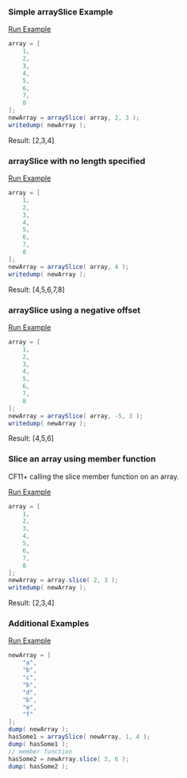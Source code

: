 ### Simple arraySlice Example



<a href="https://try.boxlang.io/?code=eJxLLCpKrFSwVYhW4OI01OHiNAJiYyA2AWJTIDYDYnMgtuCKtebKSy13hKpPBNHBOZnJqRoQto6CkY6CsYKmNVd5UWZJakppboGGAlwDUBgA%2Baoa%2Bw%3D%3D" target="_blank">Run Example</a>

```java
array = [ 
	1,
	2,
	3,
	4,
	5,
	6,
	7,
	8
];
newArray = arraySlice( array, 2, 3 );
writedump( newArray );

```

Result: [2,3,4]

### arraySlice with no length specified



<a href="https://try.boxlang.io/?code=eJxLLCpKrFSwVYhW4OI01OHiNAJiYyA2AWJTIDYDYnMgtuCKtebKSy13hKpPBNHBOZnJqRoQto6CiYKmNVd5UWZJakppboGGAlw1UBgAtbwafg%3D%3D" target="_blank">Run Example</a>

```java
array = [ 
	1,
	2,
	3,
	4,
	5,
	6,
	7,
	8
];
newArray = arraySlice( array, 4 );
writedump( newArray );

```

Result: [4,5,6,7,8]

### arraySlice using a negative offset



<a href="https://try.boxlang.io/?code=eJxLLCpKrFSwVYhW4OI01OHiNAJiYyA2AWJTIDYDYnMgtuCKtebKSy13hKpPBNHBOZnJqRoQto6CrqmOgrGCpjVXeVFmSWpKaW6BhgJcB1AYABFyGys%3D" target="_blank">Run Example</a>

```java
array = [ 
	1,
	2,
	3,
	4,
	5,
	6,
	7,
	8
];
newArray = arraySlice( array, -5, 3 );
writedump( newArray );

```

Result: [4,5,6]

### Slice an array using member function

CF11+ calling the slice member function on an array.

<a href="https://try.boxlang.io/?code=eJxLLCpKrFSwVYhW4OI01OHiNAJiYyA2AWJTIDYDYnMgtuCKtebKSy13hKpPBNF6xTmZyakaCkY6CsYKmtZc5UWZJakppbkFGgpwpUBhAFFlGN4%3D" target="_blank">Run Example</a>

```java
array = [ 
	1,
	2,
	3,
	4,
	5,
	6,
	7,
	8
];
newArray = array.slice( 2, 3 );
writedump( newArray );

```

Result: [2,3,4]

### Additional Examples

<a href="https://try.boxlang.io/?code=eJzLSy13LCpKrFSwVYhW4OJUSlTSAZJJYDIZiZ2CxE4Fk2lKXLHWXCmluQUaCnkwUzStuTISi4Pzc1MNgSYmgsSCczKTUxFKdBQMdRRMQAohWuHKgSL6%2Bgq5qblJqUUKaaV5ySWZ%2BXkw04yApsFM0CuGmGiso2CGYY4RSAQAuEg6ow%3D%3D" target="_blank">Run Example</a>

```java
newArray = [ 
	"a",
	"b",
	"c",
	"b",
	"d",
	"b",
	"e",
	"f"
];
dump( newArray );
hasSome1 = arraySlice( newArray, 1, 4 );
dump( hasSome1 );
// member function
hasSome2 = newArray.slice( 3, 6 );
dump( hasSome2 );

```


